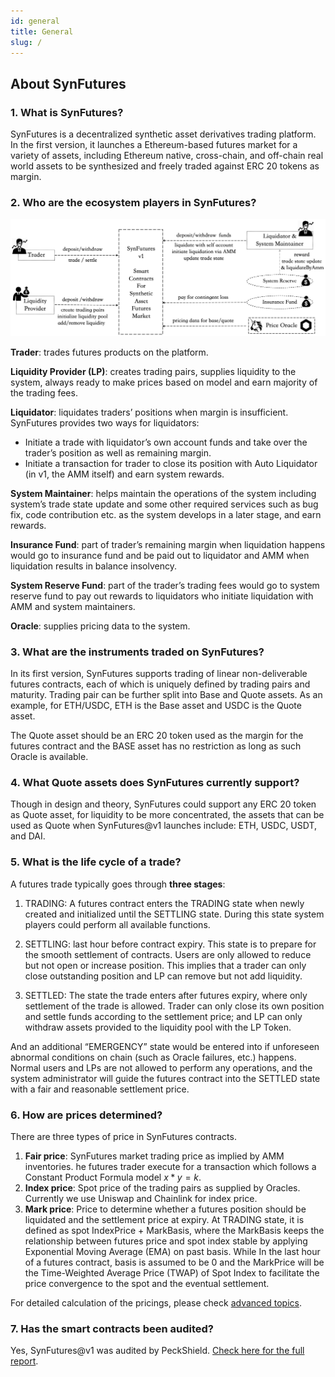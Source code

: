 ```yaml
---
id: general
title: General
slug: /
---
```


## About SynFutures

### 1. What is SynFutures?


SynFutures is a decentralized synthetic asset derivatives trading platform. In the first version, it launches a Ethereum-based futures market for a variety of assets, including Ethereum native, cross-chain, and off-chain real world assets to be synthesized and freely traded against ERC 20 tokens as margin.


### 2. Who are the ecosystem players in SynFutures?
![img](../static/img/role.png)

**Trader**: trades futures products on the platform.

**Liquidity Provider (LP)**: creates trading pairs, supplies liquidity to the system, always ready to make prices based on model and earn majority of the trading fees.

**Liquidator**: liquidates traders’ positions when margin is insufficient. SynFutures provides two ways for liquidators:

- Initiate a trade with liquidator’s own account funds and take over the trader’s position as well as remaining margin.
- Initiate a transaction for trader to close its position with Auto Liquidator (in v1, the AMM itself) and earn system rewards.

**System Maintainer**: helps maintain the operations of the system including system’s trade state update and some other required services such as bug fix, code contribution etc. as the system develops in a later stage, and earn rewards.

**Insurance Fund**: part of trader’s remaining margin when liquidation happens would go to insurance fund and be paid out to liquidator and AMM when liquidation results in balance insolvency.

**System Reserve Fund**: part of the trader’s trading fees would go to system reserve fund to pay out rewards to liquidators who initiate liquidation with AMM and system maintainers.

**Oracle**: supplies pricing data to the system.


### 3. What are the instruments traded on SynFutures?

In its first version, SynFutures supports trading of linear non-deliverable futures contracts, each of which is uniquely defined by trading pairs and maturity. Trading pair can be further split into Base and Quote assets. As an example, for ETH/USDC, ETH is the Base asset and USDC is the Quote asset.

The Quote asset should be an ERC 20 token used as the margin for the futures contract and the BASE asset has no restriction as long as such Oracle is available.


### 4. What Quote assets does SynFutures currently support?

Though in design and theory, SynFutures could support any ERC 20 token as Quote asset, for liquidity to be more concentrated, the assets that can be used as Quote when SynFutures@v1 launches include: ETH, USDC, USDT, and DAI.


### 5. What is the life cycle of a trade?

A futures trade typically goes through **three stages**:

1. TRADING: A futures contract enters the TRADING state when newly created and initialized until the SETTLING state. During this state system players could perform all available functions.

2. SETTLING: last hour before contract expiry. This state is to prepare for the smooth settlement of contracts. Users are only allowed to reduce but not open or increase position. This implies that a trader can only close outstanding position and LP can remove but not add liquidity.

3. SETTLED: The state the trade enters after futures expiry, where only settlement of the trade is allowed. Trader can only close its own position and settle funds according to the settlement price; and LP can only withdraw assets provided to the liquidity pool with the LP Token.

And an additional “EMERGENCY” state would be entered into if unforeseen abnormal conditions on chain (such as Oracle failures, etc.) happens. Normal users and LPs are not allowed to perform any operations, and the system administrator will guide the futures contract into the SETTLED state with a fair and reasonable settlement price.


### 6. How are prices determined?

There are three types of price in SynFutures contracts.

1. **Fair price**: SynFutures market trading price as implied by AMM inventories. he futures trader execute for a transaction which follows a Constant Product Formula model $x*y=k$.
2. **Index price**: Spot price of the trading pairs as supplied by Oracles. Currently we use Uniswap and Chainlink for index price.
3. **Mark price**: Price to determine whether a futures position should be liquidated and the settlement price at expiry. At TRADING state, it is defined as spot IndexPrice + MarkBasis, where the MarkBasis keeps the relationship between futures price and spot index stable by applying Exponential Moving Average (EMA) on past basis. While In the last hour of a futures contract, basis is assumed to be 0 and the MarkPrice will be the Time-Weighted Average Price (TWAP) of Spot Index to facilitate the price convergence to the spot and the eventual settlement.

For detailed calculation of the pricings, please check [advanced topics](/docs/docs/advanced).


### 7. Has the smart contracts been audited?

Yes, SynFutures@v1 was audited by PeckShield. [Check here for the full report](https://synfutures.com/PeckShield-Audit-SynFuturesV1-v1.0.pdf).
